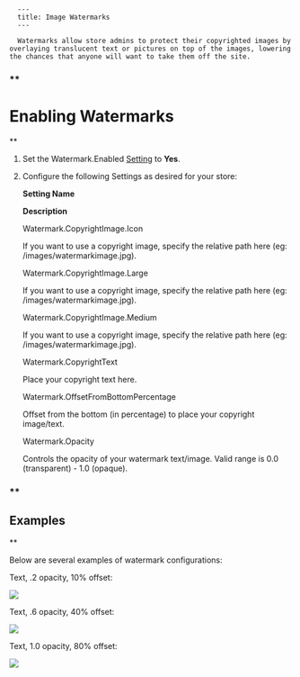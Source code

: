 
      ---
      title: Image Watermarks
      ---

      Watermarks allow store admins to protect their copyrighted images by overlaying translucent text or pictures on top of the images, lowering the chances that anyone will want to take them off the site.

### **

Enabling Watermarks
===================

**

1.  Set the Watermark.Enabled [Setting](default.aspx?pageid=settings) to **Yes**.  
      
    
2.  Configure the following Settings as desired for your store:  
      
    
    **Setting Name**
    
    **Description**
    
    Watermark.CopyrightImage.Icon
    
    If you want to use a copyright image, specify the relative path here (eg: /images/watermarkimage.jpg).
    
    Watermark.CopyrightImage.Large
    
    If you want to use a copyright image, specify the relative path here (eg: /images/watermarkimage.jpg).
    
    Watermark.CopyrightImage.Medium
    
    If you want to use a copyright image, specify the relative path here (eg: /images/watermarkimage.jpg).
    
    Watermark.CopyrightText
    
    Place your copyright text here.
    
    Watermark.OffsetFromBottomPercentage
    
    Offset from the bottom (in percentage) to place your copyright image/text.
    
    Watermark.Opacity
    
    Controls the opacity of your watermark text/image. Valid range is 0.0 (transparent) - 1.0 (opaque).
    

### **

Examples
--------

**

Below are several examples of watermark configurations:   
  
Text, .2 opacity, 10% offset:

![](http://manual.aspdotnetstorefront.com/images/product/ML7/watermark1.jpg)

Text, .6 opacity, 40% offset:

![](http://manual.aspdotnetstorefront.com/images/product/ML7/watermark2.jpg)

Text, 1.0 opacity, 80% offset:

![](http://manual.aspdotnetstorefront.com/images/product/ML7/watermark3.jpg)
      